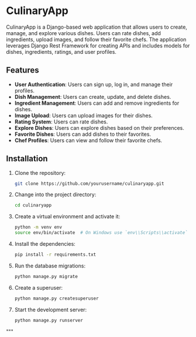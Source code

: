 # CulinaryApp

CulinaryApp is a Django-based web application that allows users to create, manage, and explore various dishes. Users can rate dishes, add ingredients, upload images, and follow their favorite chefs. The application leverages Django Rest Framework for creating APIs and includes models for dishes, ingredients, ratings, and user profiles.

## Features

- **User Authentication**: Users can sign up, log in, and manage their profiles.
- **Dish Management**: Users can create, update, and delete dishes.
- **Ingredient Management**: Users can add and remove ingredients for dishes.
- **Image Upload**: Users can upload images for their dishes.
- **Rating System**: Users can rate dishes.
- **Explore Dishes**: Users can explore dishes based on their preferences.
- **Favorite Dishes**: Users can add dishes to their favorites.
- **Chef Profiles**: Users can view and follow their favorite chefs.


## Installation

1. Clone the repository:
    ```sh
    git clone https://github.com/yourusername/culinaryapp.git
    ```
2. Change into the project directory:
    ```sh
    cd culinaryapp
    ```
3. Create a virtual environment and activate it:
    ```sh
    python -m venv env
    source env/bin/activate  # On Windows use `env\\Scripts\\activate`
    ```
4. Install the dependencies:
    ```sh
    pip install -r requirements.txt
    ```
5. Run the database migrations:
    ```sh
    python manage.py migrate
    ```
6. Create a superuser:
    ```sh
    python manage.py createsuperuser
    ```
7. Start the development server:
    ```sh
    python manage.py runserver
    ```





"""